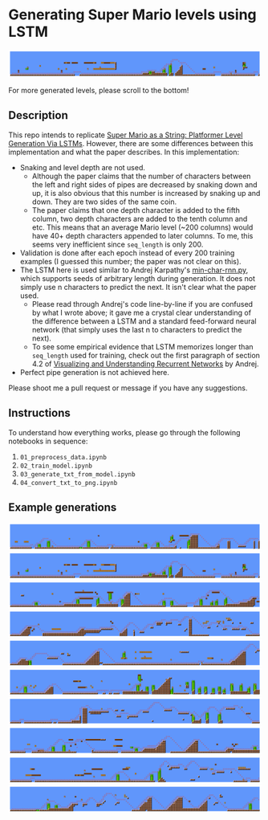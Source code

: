 # Generating Super Mario levels using LSTM

<img src="generated_levels_png/1.png">

For more generated levels, please scroll to the bottom!

## Description

This repo intends to replicate [Super Mario as a String: Platformer Level Generation Via LSTMs](https://arxiv.org/abs/1603.00930). However, there are some differences between this implementation and what the paper describes. In this implementation:

- Snaking and level depth are not used.
   - Although the paper claims that the number of characters between the left and right sides of pipes are decreased by snaking down and up, it is also obvious that this number is increased by snaking up and down. They are two sides of the same coin.
   - The paper claims that one depth character is added to the fifth column, two depth characters are added to the tenth column and etc. This means that an average Mario level (~200 columns) would have 40+ depth characters appended to later columns. To me, this seems very inefficient since `seq_length` is only 200.
- Validation is done after each epoch instead of every 200 training examples (I guessed this number; the paper was not clear on this).
- The LSTM here is used similar to Andrej Karpathy's [min-char-rnn.py](https://gist.github.com/karpathy/d4dee566867f8291f086), which supports seeds of arbitrary length during generation. It does not simply use n characters to predict the next. It isn't clear what the paper used. 
   - Please read through Andrej's code line-by-line if you are confused by what I wrote above; it gave me a crystal clear understanding of the difference between a LSTM and a standard feed-forward neural network (that simply uses the last n to characters to predict the next). 
   - To see some empirical evidence that LSTM memorizes longer than `seq_length` used for training, check out the first paragraph of section 4.2 of [Visualizing and Understanding Recurrent Networks](https://arxiv.org/pdf/1506.02078.pdf) by Andrej.
- Perfect pipe generation is not achieved here.

Please shoot me a pull request or message if you have any suggestions.

## Instructions

To understand how everything works, please go through the following notebooks in sequence:

1. `01_preprocess_data.ipynb`
2. `02_train_model.ipynb`
3. `03_generate_txt_from_model.ipynb`
4. `04_convert_txt_to_png.ipynb`

## Example generations

<img src="generated_levels_png/0.png">

<img src="generated_levels_png/1.png">

<img src="generated_levels_png/2.png">

<img src="generated_levels_png/3.png">

<img src="generated_levels_png/4.png">

<img src="generated_levels_png/5.png">

<img src="generated_levels_png/6.png">

<img src="generated_levels_png/7.png">

<img src="generated_levels_png/8.png">

<img src="generated_levels_png/9.png">
